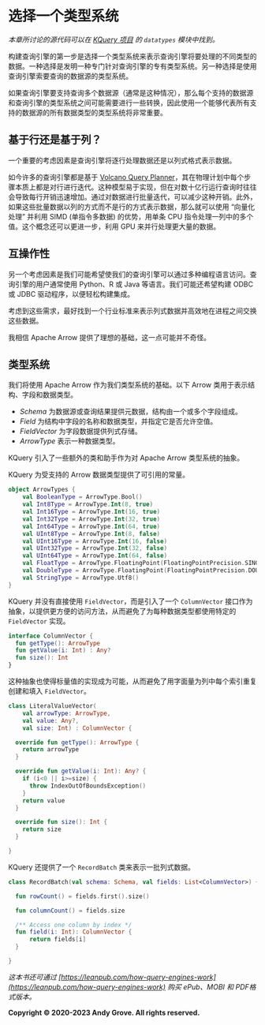# 选择一个类型系统

_本章所讨论的源代码可以在 [KQuery 项目](https://github.com/andygrove/how-query-engines-work) 的 `datatypes` 模块中找到。_

构建查询引擎的第一步是选择一个类型系统来表示查询引擎将要处理的不同类型的数据。一种选择是发明一种专门针对查询引擎的专有类型系统。另一种选择是使用查询引擎索要查询的数据源的类型系统。

如果查询引擎要支持查询多个数据源（通常是这种情况），那么每个支持的数据源和查询引擎的类型系统之间可能需要进行一些转换，因此使用一个能够代表所有支持的数据源的所有数据类型的类型系统将非常重要。

## 基于行还是基于列？

一个重要的考虑因素是查询引擎将逐行处理数据还是以列式格式表示数据。

如今许多的查询引擎都是基于 [Volcano Query Planner](https://paperhub.s3.amazonaws.com/dace52a42c07f7f8348b08dc2b186061.pdf)，其在物理计划中每个步骤本质上都是对行进行迭代。这种模型易于实现，但在对数十亿行运行查询时往往会导致每行开销迅速增加。通过对数据进行批量迭代，可以减少这种开销。此外，如果这些批量数据以列的方式而不是行的方式表示数据，那么就可以使用 “向量化处理” 并利用 SIMD (单指令多数据) 的优势，用单条 CPU 指令处理一列中的多个值。这个概念还可以更进一步，利用 GPU 来并行处理更大量的数据。

## 互操作性

另一个考虑因素是我们可能希望使我们的查询引擎可以通过多种编程语言访问。查询引擎的用户通常使用 Python、R 或 Java 等语言。我们可能还希望构建 ODBC 或 JDBC 驱动程序，以便轻松构建集成。

考虑到这些需求，最好找到一个行业标准来表示列式数据并高效地在进程之间交换这些数据。

我相信 Apache Arrow 提供了理想的基础，这一点可能并不奇怪。

## 类型系统

我们将使用 Apache Arrow 作为我们类型系统的基础。以下 Arrow 类用于表示结构、字段和数据类型。

- *Schema* 为数据源或查询结果提供元数据，结构由一个或多个字段组成。
- *Field* 为结构中字段的名称和数据类型，并指定它是否允许空值。
- *FieldVector* 为字段数据提供列式存储。
- *ArrowType* 表示一种数据类型。

KQuery 引入了一些额外的类和助手作为对 Apache Arrow 类型系统的抽象。

KQuery 为受支持的 Arrow 数据类型提供了可引用的常量。

```kotlin
object ArrowTypes {
    val BooleanType = ArrowType.Bool()
    val Int8Type = ArrowType.Int(8, true)
    val Int16Type = ArrowType.Int(16, true)
    val Int32Type = ArrowType.Int(32, true)
    val Int64Type = ArrowType.Int(64, true)
    val UInt8Type = ArrowType.Int(8, false)
    val UInt16Type = ArrowType.Int(16, false)
    val UInt32Type = ArrowType.Int(32, false)
    val UInt64Type = ArrowType.Int(64, false)
    val FloatType = ArrowType.FloatingPoint(FloatingPointPrecision.SINGLE)
    val DoubleType = ArrowType.FloatingPoint(FloatingPointPrecision.DOUBLE)
    val StringType = ArrowType.Utf8()
}
```

KQuery 并没有直接使用 `FieldVector`，而是引入了一个 `ColumnVector` 接口作为抽象，以提供更方便的访问方法，从而避免了为每种数据类型都使用特定的 `FieldVector` 实现。

```kotlin
interface ColumnVector {
  fun getType(): ArrowType
  fun getValue(i: Int) : Any?
  fun size(): Int
}
```

这种抽象也使得标量值的实现成为可能，从而避免了用字面量为列中每个索引重复创建和填入 `FieldVector`。

```kotlin
class LiteralValueVector(
    val arrowType: ArrowType,
    val value: Any?,
    val size: Int) : ColumnVector {

  override fun getType(): ArrowType {
    return arrowType
  }

  override fun getValue(i: Int): Any? {
    if (i<0 || i>=size) {
      throw IndexOutOfBoundsException()
    }
    return value
  }

  override fun size(): Int {
    return size
  }

}
```

KQuery 还提供了一个 `RecordBatch` 类来表示一批列式数据。


```kotlin
class RecordBatch(val schema: Schema, val fields: List<ColumnVector>) {

  fun rowCount() = fields.first().size()

  fun columnCount() = fields.size

  /** Access one column by index */
  fun field(i: Int): ColumnVector {
      return fields[i]
  }

}
```

*这本书还可通过 [https://leanpub.com/how-query-engines-work](https://leanpub.com/how-query-engines-work) 购买 ePub、MOBI 和 PDF格式版本。*

**Copyright © 2020-2023 Andy Grove. All rights reserved.**
